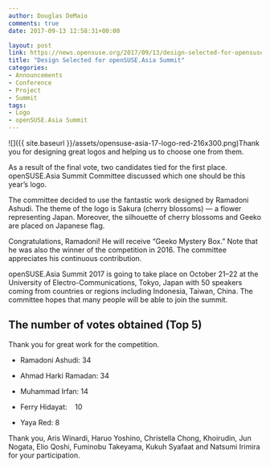 ```yaml
---
author: Douglas DeMaio
comments: true
date: 2017-09-13 12:58:31+00:00

layout: post
link: https://news.opensuse.org/2017/09/13/design-selected-for-opensuse-asia-summit/
title: "Design Selected for openSUSE.Asia Summit"
categories:
- Announcements
- Conference
- Project
- Summit
tags:
- Logo
- openSUSE.Asia Summit
---
```

![]({{ site.baseurl }}/assets/opensuse-asia-17-logo-red-216x300.png)Thank you for designing great logos and helping us to choose one from them.

As a result of the final vote, two candidates tied for the first place. openSUSE.Asia Summit Committee discussed which one should be this year’s logo.

The committee decided to use the fantastic work designed by Ramadoni Ashudi. The theme of the logo is Sakura (cherry blossoms) — a flower representing Japan. Moreover, the silhouette of cherry blossoms and Geeko are placed on Japanese flag.

Congratulations, Ramadoni! He will receive “Geeko Mystery Box.” Note that he was also the winner of the competition in 2016. The committee appreciates his continuous contribution.

openSUSE.Asia Summit 2017 is going to take place on October 21–22 at the University of Electro-Communications, Tokyo, Japan with 50 speakers coming from countries or regions including Indonesia, Taiwan, China. The committee hopes that many people will be able to join the summit.


## The number of votes obtained (Top 5)


Thank you for great work for the competition.



 	
  * Ramadoni Ashudi: 34

 	
  * Ahmad Harki Ramadan: 34

 	
  * Muhammad Irfan: 14

 	
  * Ferry Hidayat:    10

 	
  * Yaya Red: 8


Thank you, Aris Winardi, Haruo Yoshino, Christella Chong, Khoirudin, Jun Nogata, Elio Qoshi, Fuminobu Takeyama, Kukuh Syafaat and Natsumi Irimira for your participation.		
